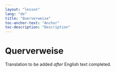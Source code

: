 ```yaml
---
layout: "lesson"
lang: "de"
title: "Querverweise"
toc-anchor-text: "Anchor"
toc-description: "Description"
---
```


# Querverweise

Translation to be added _after_ English text completed.
